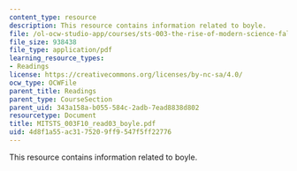 ```yaml
---
content_type: resource
description: This resource contains information related to boyle.
file: /ol-ocw-studio-app/courses/sts-003-the-rise-of-modern-science-fall-2010/4d8f1a55ac3175209ff9547f5ff22776_MITSTS_003F10_read03_boyle.pdf
file_size: 938438
file_type: application/pdf
learning_resource_types:
- Readings
license: https://creativecommons.org/licenses/by-nc-sa/4.0/
ocw_type: OCWFile
parent_title: Readings
parent_type: CourseSection
parent_uid: 343a158a-b055-584c-2adb-7ead8838d802
resourcetype: Document
title: MITSTS_003F10_read03_boyle.pdf
uid: 4d8f1a55-ac31-7520-9ff9-547f5ff22776
---
```

This resource contains information related to boyle.